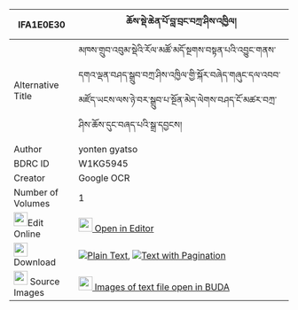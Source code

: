 |IFA1E0E30|ཆོས་སྡེ་ཆེན་པོ་བླ་བྲང་བཀྲ་ཤིས་འཁྱིལ། 
| --- | --- 
|Alternative Title |མཁས་གྲུབ་འབུམ་སྡེའི་རོལ་མཚོ་མདོ་སྔགས་བསྟན་པའི་འབྱུང་གནས་དགའ་ལྡན་བཤད་སྒྲུབ་བཀྲ་ཤིས་འཁྱིལ་གྱི་སྐོར་བཞེད་གཞུང་དལ་འབབ་མཛོད་ཡངས་ལས་ཉེ་བར་སྒྲུབ་པ་སྔོན་མེད་ལེགས་བཤད་ངོ་མཚར་བཀྲ་ཤིས་ཆོས་དུང་བཞད་པའི་སྒྲ་དབྱངས།
|Author| yonten gyatso
|BDRC ID | W1KG5945
|Creator | Google OCR
|Number of Volumes| 1
|<img width="25" src="https://img.icons8.com/color/25/000000/edit-property.png">Edit Online| [<img width="25" src="https://avatars.githubusercontent.com/u/45091458?s=200&v=4"> Open in Editor](http://editor.openpecha.org/IFA1E0E30)
|<img width="25" src="https://img.icons8.com/fluent/48/000000/download-2.png"/>  Download | [![](https://img.icons8.com/color/20/000000/txt.png)Plain Text](https://github.com/Openpecha/IFA1E0E30/releases/download/v1/chode_chenpo_labrang_tashi_khy_plain_IFA1E0E30.zip), [![](https://img.icons8.com/color/20/000000/txt.png)Text with Pagination](https://github.com/Openpecha/IFA1E0E30/releases/download/v1/chode_chenpo_labrang_tashi_khy_pages_IFA1E0E30.zip)
|<img width="25" src="https://img.icons8.com/plasticine/100/000000/pictures-folder.png"/>  Source Images | [<img width="25" src="https://library.bdrc.io/icons/BUDA-small.svg"> Images of text file open in BUDA](https://library.bdrc.io/show/bdr:W1KG5945)